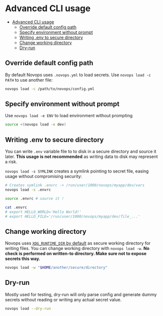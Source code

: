# Advanced CLI usage

- [Advanced CLI usage](#advanced-cli-usage)
  - [Override default config path](#override-default-config-path)
  - [Specify environment without prompt](#specify-environment-without-prompt)
  - [Writing .env to secure directory](#writing-env-to-secure-directory)
  - [Change working directory](#change-working-directory)
  - [Dry-run](#dry-run)

## Override default config path

By default Novops uses `.novops.yml` to load secrets. Use `novops load -c PATH` to use another file:

```sh
novops load -c /path/to/novops/config.yml
```

## Specify environment without prompt

Use `novops load -e ENV` to load environment without prompting

```sh
source <(novops load -e dev)
```

## Writing .env to secure directory

You can write `.env` variable file to to disk in a secure directory and source it later. **This usage is not recommended** as writing data to disk may represent a risk. 

`novops load -s SYMLINK` creates a symlink pointing to secret file, easing usage without compromising security:

```sh
# Creates symlink .envrc -> /run/user/1000/novops/myapp/dev/vars
novops load -s .envrc

source .envrc # source it !

cat .envrc
# export HELLO_WORLD='Hello World!'
# export HELLO_FILE='/run/user/1000/novops/myapp/dev/file_...'
```

## Change working directory

Novops uses [`XDG_RUNTIME_DIR` by default](../advanced/security.md) as secure working directory for writing files. You can change working directory with `novops load -w`. **No check is performed on written-to directory. Make sure not to expose secrets this way.**

```sh
novops load -w "$HOME/another/secure/directory"
```

## Dry-run

Mostly used for testing, dry-run will only parse config and generate dummy secrets without reading or writing any actual secret value. 

```sh
novops load --dry-run
```